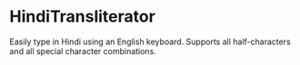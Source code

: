 # HindiTransliterator
Easily type in Hindi using an English keyboard. Supports all half-characters and all special character combinations.
